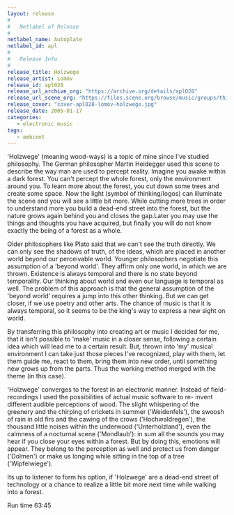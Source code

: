 ```yaml
---
layout: release
#
#   Netlabel of Release
#
netlabel_name: Autoplate
netlabel_id: apl
#
#   Release Info
#
release_title: Holzwege
release_artist: Lomov
release_id: apl028
release_url_archive_org: "https://archive.org/details/apl028"
release_url_scene_org: "https://files.scene.org/browse/music/groups/thinner/autoplate/zip/"
release_cover: "cover-apl028-lomov-holzwege.jpg"
release_date: 2005-01-17
categories:
   - electronic music
tags:
   - ambient
---
```

'Holzwege' (meaning wood-ways) is a topic of mine since I've studied philosophy. The German philosopher Martin Heidegger used this scene to describe the way man are used to percept reality. Imagine you awake within a dark forest. You can't percept the whole forest, only the environment around you. To learn more about the forest, you cut down some trees and create some space. Now the light (symbol of thinking/logos) can illuminate the scene and you will see a little bit more. While cutting more trees in order to understand more you build a dead-end street into the forest, but the nature grows again behind you and closes the gap.Later you may use the things and thoughts you have acquired, but finally you will do not know exactly the being of a forest as a whole.

Older philosophers like Plato said that we can't see the truth directly. We can only see the shadows of truth, of the ideas, which are placed in another world beyond our perceivable world. Younger philosophers negotiate this assumption of a 'beyond world'. They affirm only one world, in which we are thrown. Existence is always temporal and there is no state beyond temporality. Our thinking about world and even our language is temporal as well. The problem of this approach is that the general assumption of the 'beyond world' requires a jump into this other thinking. But we can get closer, if we use poetry and other arts. The chance of music is that it is always temporal, so it seems to be the king's way to express a new sight on world. 

By transferring this philosophy into creating art or music I decided for me, that it isn't possible to 'make' music in a closer sense, following a certain idea which will lead me to a certain result. But, thrown into 'my' musical environment I can take just those pieces I've recognized, play with them, let them guide me, react to them, bring them into new order, until something new grows up from the parts. Thus the working method merged with the theme (in this case).

'Holzwege' converges to the forest in an electronic manner. Instead of field-recordings I used the possibilities of actual music software to re- invent different audible perceptions of wood. The slight whispering of the greenery and the chirping of crickets in summer ('Weidenfels'), the swoosh of rain in old firs and the cawing of the crows ('Hochwaldregen'), the thousand little noises within the underwood ('Unterholzland'), even the calmness of a nocturnal scene ('Mondlaub'): in sum all the sounds you may hear if you close your eyes within a forest. But by doing this, emotions will appear. They belong to the perception as well and protect us from danger ('Dolmen') or make us longing while sitting in the top of a tree ('Wipfelwiege').

Its up to listener to form his option, if 'Holzwege' are a dead-end street of technology or a chance to realize a little bit more next time while walking into a forest.

Run time 63:45